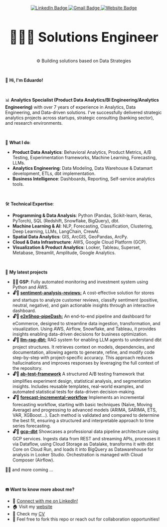 <div id="header" align="center">
  <div id="badges">
    <a href="https://www.linkedin.com/in/eduardoalmazang/?locale=en_US">
      <img src="https://img.shields.io/badge/LinkedIn-blue?style=for-the-badge&logo=linkedin&logoColor=white" alt="LinkedIn Badge"/>
    </a>
    <a href="mailto:eduardoalmazang@gmail.com">
      <img src="https://img.shields.io/badge/Gmail-D14836?style=for-the-badge&logo=gmail&logoColor=white" alt="Gmail Badge"/>
    </a>
    <a href="https://eduardoalmazang.com/">
      <img src="https://img.shields.io/badge/Website-181717?style=for-the-badge&logo=google-chrome&logoColor=white" alt="Website Badge"/>
    </a>
  </div>

  <br>
  <p style="font-size: 3em;"><strong>👨🏼‍💻 Solutions Engineer </strong></p>
  <p>⚙ Building solutions based on Data Strategies</p>

  <br>
</div>

👋 **Hi, I'm Eduardo!**

<br>


📊 **Analytics Specialist (Product Data Analytics/BI Engineering/Analytics Engineering)** with over 7 years of experience in Analytics, Data Engineering, and Data-driven solutions. I've successfully delivered strategic analytics projects across startups, strategic consulting (banking sector), and research environments.

<br>  

🚀 **What I do**:
- **Product Data Analytics**: Behavioral Analytics, Product Metrics, A/B Testing, Experimentation frameworks, Machine Learning, Forecasting, LLMs.
- **Analytics Engineering**: Data Modeling, Data Warehouse & Datamart development, ETLs, dbt implementation.
- **Business Intelligence**: Dashboards, Reporting, Self-service analytics tools.

<br>   

🛠️ **Technical Expertise**:
- **Programming & Data Analysis**: Python (Pandas, Scikit-learn, Keras, PyTorch), SQL (Redshift, Snowflake, BigQuery), dbt.
- **Machine Learning & AI**: NLP, Forecasting, Classification, Clustering, Deep Learning, LLMs, LangChain, CrewAI.
- **Spatial Data Analytics**: GIS, ArcGIS, GeoPandas, ArcPy.
- **Cloud & Data Infrastructure**: AWS, Google Cloud Platform (GCP).
- **Visualization & Product Analytics**: Looker, Tableau, Superset, Metabase, Streamlit, Amplitude, Google Analytics.

<br>   

🧪 **My latest projects**
- **🔐🏁 GSP**: Fully automated monitoring and investment system using Python and AWS.
- **🔓🏁 [sentiment-analysis-reviews:](https://github.com/EAlmazanG/sentiment-analysis-reviews)** A cost-effective solution for stores and startups to analyze customer reviews, classify sentiment (positive, neutral, negative), and gain actionable insights through an interactive dashboard.
- **🔓🏁 [e2eShop-pipeDash:](https://github.com/EAlmazanG/e2eShop-pipeDash)** An end-to-end pipeline and dashboard for eCommerce, designed to streamline data ingestion, transformation, and visualization. Using AWS, Airflow, Snowflake, and Tableau, it provides insights enabling data-driven decisions for business optimization.
- **🔓🏁 [llm-rag-dbt:](https://github.com/EAlmazanG/llm-rag-dbt)** RAG system for enabling LLM agents to understand dbt project structures. It retrieves context on models, dependencies, and documentation, allowing agents to generate, refine, and modify code step-by-step with project-specific accuracy. This approach reduces hallucinations and improves responses by leveraging the full context of the repository.
- **🔓🏁 [ab-test-framework](https://github.com/EAlmazanG/ab-test-framework)** A structured A/B testing framework that simplifies experiment design, statistical analysis, and segmentation insights. Includes reusable templates, real-world examples, and automated statistical tests for data-driven decision-making.
- **🔓🏁 [forecast-incremental-workflow](https://github.com/EAlmazanG/forecast-incremental-workflow)** Implements an incremental forecasting workflow, starting with basic techniques (Naïve, Moving Average) and progressing to advanced models (ARIMA, SARIMA, ETS, VAR, XGBoost...). Each method is validated and compared to determine the best fit, ensuring a structured and interpretable approach to time series forecasting.
- **🔓🏁 [gcp-dbt](https://github.com/EAlmazanG/gcp-dbt)**  Showcases a professional data pipeline architecture using GCP services. Ingests data from REST and streaming APIs, processes it via Dataflow, using Cloud Storage as Datalake, transforms it with dbt Core on Cloud Run, and loads it into BigQuery as Datawarehouse for analysis in Looker Studio. Orchestration is managed with Cloud Composer (Airflow).
 

✍🏼 and more coming ...

<br>  

**☎️ Want to know more about me?**
- 🔗 [Connect with me on LinkedIn!](https://www.linkedin.com/in/eduardoalmazang/?locale=en_US)
- 🏠 Visit my [website](https://eduardoalmazang.com/)
- 📄 Check my [CV](https://drive.google.com/file/d/1wAkfcbb8Mo7r0ajLkj5PDg3yMKFSM4YG/view)
- 📨 Feel free to fork this repo or reach out for collaboration opportunities!
